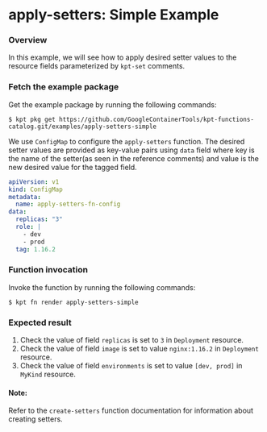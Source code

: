 # apply-setters: Simple Example

### Overview

In this example, we will see how to apply desired setter values to the 
resource fields parameterized by `kpt-set` comments.

### Fetch the example package

Get the example package by running the following commands:

```shell
$ kpt pkg get https://github.com/GoogleContainerTools/kpt-functions-catalog.git/examples/apply-setters-simple
```

We use `ConfigMap` to configure the `apply-setters` function. The desired
setter values are provided as key-value pairs using `data` field where key is
the name of the setter(as seen in the reference comments) and value is the new
desired value for the tagged field.

```yaml
apiVersion: v1
kind: ConfigMap
metadata:
  name: apply-setters-fn-config
data:
  replicas: "3"
  role: |
    - dev
    - prod
  tag: 1.16.2
```

### Function invocation

Invoke the function by running the following commands:

```shell
$ kpt fn render apply-setters-simple
```

### Expected result

1. Check the value of field `replicas` is set to `3` in `Deployment` resource.
2. Check the value of field `image` is set to value `nginx:1.16.2` in `Deployment` resource.
3. Check the value of field `environments` is set to value `[dev, prod]` in `MyKind` resource.

#### Note:

Refer to the `create-setters` function documentation for information about creating setters.
